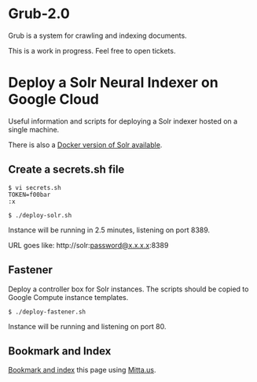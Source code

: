 # Grub-2.0 
Grub is a system for crawling and indexing documents.

This is a work in progress. Feel free to open tickets.

# Deploy a Solr Neural Indexer on Google Cloud
Useful information and scripts for deploying a Solr indexer hosted on a single machine. 

There is also a [Docker version of Solr available](https://hub.docker.com/_/solr).

## Create a secrets.sh file

```
$ vi secrets.sh
TOKEN=f00bar
:x
```


```
$ ./deploy-solr.sh
```

Instance will be running in 2.5 minutes, listening on port 8389.

URL goes like: http://solr:password@x.x.x.x:8389


## Fastener
Deploy a controller box for Solr instances. The scripts should be copied to Google Compute instance templates.

```
$ ./deploy-fastener.sh
```

Instance will be running and listening on port 80.

## Bookmark and Index
[Bookmark and index](https://mitta.us/https://github.com/kordless/mitta-deploy/) this page using [Mitta.us](https://mitta.us/https://github.com/kordless/mitta-deploy/).
